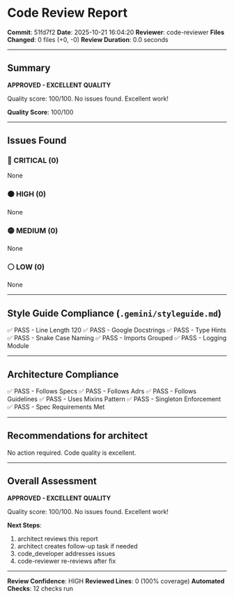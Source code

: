 # Code Review Report

**Commit**: 51fd7f2
**Date**: 2025-10-21 16:04:20
**Reviewer**: code-reviewer
**Files Changed**: 0 files (+0, -0)
**Review Duration**: 0.0 seconds

---

## Summary

**APPROVED - EXCELLENT QUALITY**

Quality score: 100/100. No issues found. Excellent work!

**Quality Score**: 100/100

---

## Issues Found

### 🔴 CRITICAL (0)

None

### 🟠 HIGH (0)

None

### 🟡 MEDIUM (0)

None

### ⚪ LOW (0)

None

---

## Style Guide Compliance (`.gemini/styleguide.md`)

✅ PASS - Line Length 120
✅ PASS - Google Docstrings
✅ PASS - Type Hints
✅ PASS - Snake Case Naming
✅ PASS - Imports Grouped
✅ PASS - Logging Module

---

## Architecture Compliance

✅ PASS - Follows Specs
✅ PASS - Follows Adrs
✅ PASS - Follows Guidelines
✅ PASS - Uses Mixins Pattern
✅ PASS - Singleton Enforcement
✅ PASS - Spec Requirements Met

---

## Recommendations for architect


No action required. Code quality is excellent.

---

## Overall Assessment

**APPROVED - EXCELLENT QUALITY**

Quality score: 100/100. No issues found. Excellent work!

**Next Steps**:
1. architect reviews this report
2. architect creates follow-up task if needed
3. code_developer addresses issues
4. code-reviewer re-reviews after fix

---

**Review Confidence**: HIGH
**Reviewed Lines**: 0 (100% coverage)
**Automated Checks**: 12 checks run
